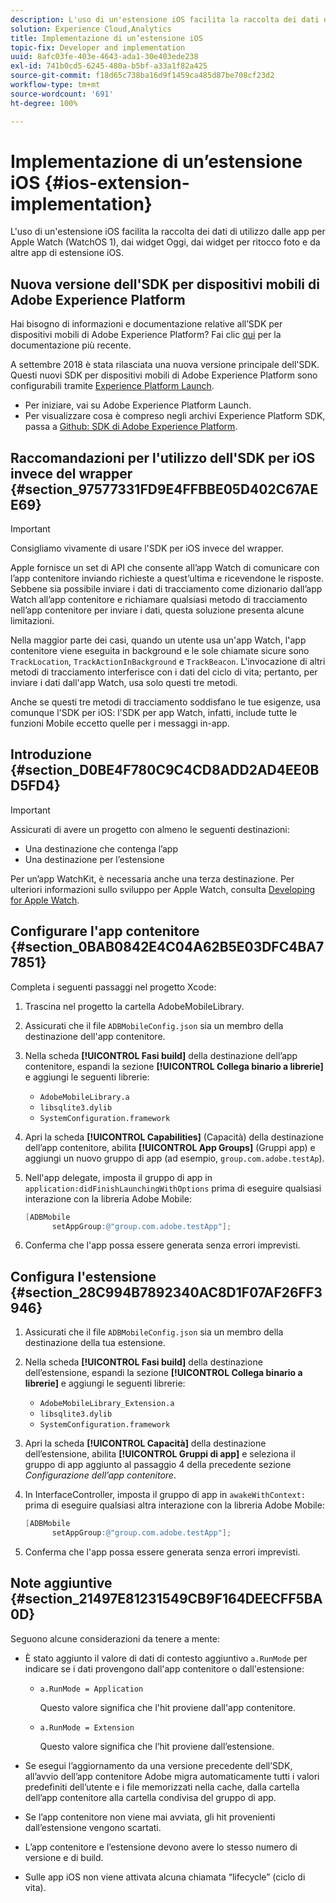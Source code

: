 ```yaml
---
description: L'uso di un'estensione iOS facilita la raccolta dei dati di utilizzo dalle app per Apple Watch (WatchOS 1), dai widget Oggi, dai widget per ritocco foto e da altre app di estensione iOS.
solution: Experience Cloud,Analytics
title: Implementazione di un’estensione iOS
topic-fix: Developer and implementation
uuid: 8afc03fe-403e-4643-ada1-30e403ede238
exl-id: 741b0cd5-6245-480a-b5bf-a33a1f82a425
source-git-commit: f18d65c738ba16d9f1459ca485d87be708cf23d2
workflow-type: tm+mt
source-wordcount: '691'
ht-degree: 100%

---
```


# Implementazione di un’estensione iOS {#ios-extension-implementation}

L&#39;uso di un&#39;estensione iOS facilita la raccolta dei dati di utilizzo dalle app per Apple Watch (WatchOS 1), dai widget Oggi, dai widget per ritocco foto e da altre app di estensione iOS.

## Nuova versione dell&#39;SDK per dispositivi mobili di Adobe Experience Platform

Hai bisogno di informazioni e documentazione relative all’SDK per dispositivi mobili di Adobe Experience Platform? Fai clic [qui](https://aep-sdks.gitbook.io/docs/) per la documentazione più recente.

A settembre 2018 è stata rilasciata una nuova versione principale dell&#39;SDK. Questi nuovi SDK per dispositivi mobili di Adobe Experience Platform sono configurabili tramite [Experience Platform Launch](https://www.adobe.com/it/experience-platform/launch.html).

* Per iniziare, vai su Adobe Experience Platform Launch.
* Per visualizzare cosa è compreso negli archivi Experience Platform SDK, passa a [Github: SDK di Adobe Experience Platform](https://github.com/Adobe-Marketing-Cloud/acp-sdks).

## Raccomandazioni per l&#39;utilizzo dell&#39;SDK per iOS invece del wrapper {#section_97577331FD9E4FFBBE05D402C67AEE69}

>[!IMPORTANT]
>
>Consigliamo vivamente di usare l&#39;SDK per iOS invece del wrapper.

Apple fornisce un set di API che consente all’app Watch di comunicare con l’app contenitore inviando richieste a quest’ultima e ricevendone le risposte. Sebbene sia possibile inviare i dati di tracciamento come dizionario dall’app Watch all’app contenitore e richiamare qualsiasi metodo di tracciamento nell’app contenitore per inviare i dati, questa soluzione presenta alcune limitazioni.

Nella maggior parte dei casi, quando un utente usa un&#39;app Watch, l&#39;app contenitore viene eseguita in background e le sole chiamate sicure sono `TrackLocation`, `TrackActionInBackground` e `TrackBeacon`. L&#39;invocazione di altri metodi di tracciamento interferisce con i dati del ciclo di vita; pertanto, per inviare i dati dall&#39;app Watch, usa solo questi tre metodi.

Anche se questi tre metodi di tracciamento soddisfano le tue esigenze, usa comunque l&#39;SDK per iOS: l&#39;SDK per app Watch, infatti, include tutte le funzioni Mobile eccetto quelle per i messaggi in-app.

## Introduzione {#section_D0BE4F780C9C4CD8ADD2AD4EE0BD5FD4}

>[!IMPORTANT]
>
>Assicurati di avere un progetto con almeno le seguenti destinazioni:
>
>* Una destinazione che contenga l’app
>* Una destinazione per l’estensione
>


Per un’app WatchKit, è necessaria anche una terza destinazione. Per ulteriori informazioni sullo sviluppo per Apple Watch, consulta [Developing for Apple Watch](https://developer.apple.com/library/ios/documentation/General/Conceptual/WatchKitProgrammingGuide/index.html#//apple_ref/doc/uid/TP40014969-CH8-SW1).

## Configurare l&#39;app contenitore {#section_0BAB0842E4C04A62B5E03DFC4BA77851}

Completa i seguenti passaggi nel progetto Xcode:

1. Trascina nel progetto la cartella AdobeMobileLibrary.
1. Assicurati che il file `ADBMobileConfig.json` sia un membro della destinazione dell&#39;app contenitore.
1. Nella scheda **[!UICONTROL Fasi build]** della destinazione dell’app contenitore, espandi la sezione **[!UICONTROL Collega binario a librerie]** e aggiungi le seguenti librerie:

   * `AdobeMobileLibrary.a`
   * `libsqlite3.dylib`
   * `SystemConfiguration.framework`

1. Apri la scheda **[!UICONTROL Capabilities]** (Capacità) della destinazione dell’app contenitore, abilita **[!UICONTROL App Groups]** (Gruppi app) e aggiungi un nuovo gruppo di app (ad esempio, `group.com.adobe.testAp`).

1. Nell&#39;app delegate, imposta il gruppo di app in `application:didFinishLaunchingWithOptions` prima di eseguire qualsiasi interazione con la libreria Adobe Mobile:

   ```objective-c
   [ADBMobile 
         setAppGroup:@"group.com.adobe.testApp"];
   ```

1. Conferma che l&#39;app possa essere generata senza errori imprevisti.

## Configura l&#39;estensione {#section_28C994B7892340AC8D1F07AF26FF3946}

1. Assicurati che il file `ADBMobileConfig.json` sia un membro della destinazione della tua estensione.
1. Nella scheda **[!UICONTROL Fasi build]** della destinazione dell’estensione, espandi la sezione **[!UICONTROL Collega binario a librerie]** e aggiungi le seguenti librerie:

   * `AdobeMobileLibrary_Extension.a`
   * `libsqlite3.dylib`
   * `SystemConfiguration.framework`

1. Apri la scheda **[!UICONTROL Capacità]** della destinazione dell’estensione, abilita **[!UICONTROL Gruppi di app]** e seleziona il gruppo di app aggiunto al passaggio 4 della precedente sezione *Configurazione dell’app contenitore*.

1. In InterfaceController, imposta il gruppo di app in `awakeWithContext:` prima di eseguire qualsiasi altra interazione con la libreria Adobe Mobile:

   ```objective-c
   [ADBMobile 
         setAppGroup:@"group.com.adobe.testApp"];
   ```

1. Conferma che l&#39;app possa essere generata senza errori imprevisti.

## Note aggiuntive {#section_21497E81231549CB9F164DEECFF5BA0D}

Seguono alcune considerazioni da tenere a mente:

* È stato aggiunto il valore di dati di contesto aggiuntivo `a.RunMode` per indicare se i dati provengono dall&#39;app contenitore o dall&#39;estensione:

   * `a.RunMode = Application`

      Questo valore significa che l&#39;hit proviene dall&#39;app contenitore.
   * `a.RunMode = Extension`

      Questo valore significa che l’hit proviene dall’estensione.

* Se esegui l’aggiornamento da una versione precedente dell’SDK, all’avvio dell’app contenitore Adobe migra automaticamente tutti i valori predefiniti dell’utente e i file memorizzati nella cache, dalla cartella dell’app contenitore alla cartella condivisa del gruppo di app.
* Se l’app contenitore non viene mai avviata, gli hit provenienti dall’estensione vengono scartati.
* L’app contenitore e l’estensione devono avere lo stesso numero di versione e di build.
* Sulle app iOS non viene attivata alcuna chiamata “lifecycle” (ciclo di vita).
